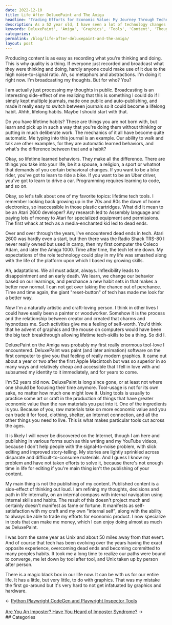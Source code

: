 ```yaml
---
date: 2022-12-10
title: Life After DeluxePaint and The Amiga
headline: "Trading Efforts for Economic Value: My Journey Through Technology Evolution"
description: As a 52 year old, I have seen a lot of technology changes over the years. My first love was DeluxePaint on the Amiga, a paint and animation software that gave me a real sense of modern graphics. I have adapted to using tools to make money, and now understand that my path is intertwined with the evolution of technology. This has allowed me to trade my efforts for economic value, and I am excited to share my journey and the magic black box that has changed my life.
keywords: DeluxePaint', 'Amiga', 'Graphics', 'Tools', 'Content', 'Thoughts', 'Decisions', 'Specialize', 'Evolution', 'Technology', 'Magic', 'Black Box', 'Economic Value
categories: 
permalink: /blog/life-after-deluxepaint-and-the-amiga/
layout: post
---
```



Producing content is as easy as recording what you're thinking and doing. This
is why quality is a thing. If everyone just recorded and broadcast what they
were thinking and doing, hardly anyone could make use of it due to the high
noise-to-signal ratio. Ah, so metaphors and abstractions. I'm doing it right
now. I'm broadcasting my thoughts. But for who? You?

I am actually just processing my thoughts in public. Broadcasting is an
interesting side-effect of me realizing that this is something I could do if I
simply kept multiple journals, made one public and auto-publishing, and made it
really easy to switch between journals so it could become a lifelong habit.
Ahhh, lifelong habits. Maybe I should start with that.

Do you have lifetime habits? These are things you are not born with, but learn
and pick up in such a way that you're doing them without thinking or putting in
much deliberate work. The mechanics of it all have become quite automatic. Me
typing into this journal is an example. Our ability to walk and talk are other
examples, for they are automatic learned behaviors, and what's the difference
between that and a habit?

Okay, so lifetime learned behaviors. They make all the difference. There are
things you take into your life, be it a spouse, a religion, a sport or whatnot
that demands of you certain behavioral changes. If you want to be a bike rider,
you've got to learn to ride a bike. If you want to be an Uber driver, you've
got to learn to drive a car. Programming requires learning to code, and so on.

Okay, so let's talk about one of my favorite topics: lifetime tech tools. I
remember looking back growing up in the 70s and 80s the dawn of home
electronics, so inaccessible in those plastic cartridges. What did it mean to
be an Atari 2600 developer? Any research led to Assembly language and paying
lots of money to Atari for specialized equipment and permissions. The first
whack at tech as a media-enchanted kid led to dead ends.

Over and over through the years, I've encountered dead ends in tech. Atari 2600
was hardly even a start, but then there was the Radio Shack TRS-80 I never
really owned but used in camp, then my first computer the Coleco Adam, and
later the Amiga 1000. Time after time, the tech let me down. My expectations of
the role technology could play in my life was smashed along with the life of
the platform upon which I based my growing skills.

Ah, adaptations. We all must adapt, always. Inflexibility leads to
disappointment and an early death. We learn, we change our behavior based on
our learnings, and perchance a new habit sets in that makes a better new
normal. I can not get over taking the chance out of perchance. Time and time
again, the giant "reset-button" of tech has made me look for a better way.

Now I'm a naturally artistic and craft-loving person. I think in other lives I
could have easily been a painter or woodworker. Somehow it is the process and
the relationship between creator and created that charms and hypnotizes me.
Such activities give me a feeling of self-worth. You'd think that he advent of
graphics and the mouse on computers would have been the big tech breakthrough
allowing lifetime tech-skills to be a thing. So did I.

DeluxePaint on the Amiga was probably my first really enormous tool-love I
encountered. DeluxePaint was paint (and later animation) software on the first
computer to give you that feeling of really modern graphics. It came out about
a year or two after the first Apple Macintosh but was so superior in so many
ways and relatively cheap and accessible that I fell in love with and subsumed
my identity to it immediately, and for years to come.

I'm 52 years old now. DeluxePaint is long since gone, or at least not where one
should be focusing their time anymore. Tool-usage is not for its own sake, no
matter how much one might love it. Using tools is usually to practice some art
or craft in the production of things that have greater economic value than the
raw materials you put into it. One of the ingredients is you. Because of you,
raw materials take on more economic value and you can trade it for food,
clothing, shelter, an Internet connection, and all the other things you need to
live. This is what makes particular tools cut across the ages.

It is likely I will never be discovered on the Internet, though I am here and
publishing in various forms such as this writing and my YouTube videos, because
I don't help people with the signal-to-noise problem, with slick editing and
improved story-telling. My stories are lightly sprinkled across disparate and
difficult-to-consume materials. And I guess I know my problem and have not
taken efforts to solve it, because there's not enough time in life for editing
if you're main thing isn't the publishing of your content.

My main thing is not the publishing of my content. Published content is a
side-effect of thinking out loud. I am refining my thoughts, decisions and path
in life internally, on an internal compass with internal navigation using
internal skills and habits. The result of this doesn't project much and
certainly doesn't manifest as fame or fortune. It manifests as
self-satisfaction with my craft and my own "internal self", along with the
ability to always be able to trade my efforts for economic product. I now
specialize in tools that can make me money, which I can enjoy doing almost as
much as DeluxePaint.

I was born the same year as Unix and about 50 miles away from that event. And
of course that tech has been evolving over the years having the exact opposite
experience, overcoming dead ends and becoming committed to many peoples habits.
It took me a long time to realize our paths were bound to converge, me let down
by tool after tool, and Unix taken up by person after person.

There is a magic black box in our life now. It can be with us for our entire
life. It has a little, but very little, to do with graphics. That was my
mistake the first go-around but it's very hard to not get infatuated by
graphics and hardware.


<div class="arrow-links"><div class="post-nav-prev"><span class="arrow">&larr;&nbsp;</span><a href="/blog/python-playwright-codegen-and-playwright-inspector-tools/">Python Playwright CodeGen and Playwright Inspector Tools</a></div> &nbsp; <div class="post-nav-next"><a href="/blog/are-you-an-imposter-have-you-heard-of-imposter-syndrome/">Are You An Imposter? Have You Heard of Imposter Syndrome?</a><span class="arrow">&nbsp;&rarr;</span></div></div>
## Categories

<ul></ul>